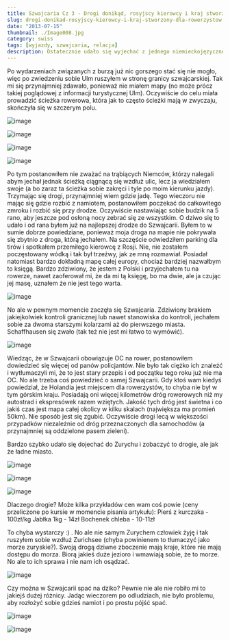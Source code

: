 ```yaml
---
title: Szwajcaria Cz 3 - Drogi donikąd, rosyjscy kierowcy i kraj stworzony dla rowerzystów
slug: drogi-donikad-rosyjscy-kierowcy-i-kraj-stworzony-dla-rowerzystow
date: "2013-07-15"
thumbnail: ./Image008.jpg
category: swiss
tags: [wyjazdy, szwajcaria, relacja]
description: Ostatecznie udało się wyjechać z jednego niemieckojęzycznego kraju i wjechać do drugiego. Tym razem dużo przyjaźniej nastawionego.
---
```


Po wydarzeniach związanych z burzą już nic gorszego stać się nie mogło, więc po zwiedzeniu sobie Ulm ruszyłem w stronę granicy szwajcarskiej. Tak mi się przynajmniej zdawało, ponieważ nie miałem mapy (no może prócz takiej poglądowej z informacji turystycznej Ulm). Oczywiście do celu miała prowadzić ścieżka rowerowa, która jak to często ścieżki mają w zwyczaju, skończyła się w szczerym polu.

![image](./Image010.jpg)

![image](./Image013.jpg)

![image](./Image011.jpg)

![image](./Image015.jpg)

Po tym postanowiłem nie zważać na trąbiących Niemców, którzy nalegali abym jechał jednak ścieżką ciągnącą się wzdłuż ulic, lecz ja wiedziałem swoje (a bo zaraz ta ścieżka sobie zakręci i tyle po moim kierunku jazdy). Trzymając się drogi, przynajmniej wiem gdzie jadę. Tego wieczoru nie mając się gdzie rozbić z namiotem, postanowiłem poczekać do całkowitego zmroku i rozbić się przy drodze. Oczywiście nastawiając sobie budzik na 5 rano, aby jeszcze pod osłoną nocy zebrać się ze wszystkim. O dziwo się to udało i od rana byłem już na najlepszej drodze do Szwajcarii. Byłem to w sumie dobrze powiedziane, ponieważ moja droga na mapie nie pokrywała się zbytnio z droga, którą jechałem. Na szczęście odwiedziłem parking dla tirów i spotkałem przemiłego kierowcę z Rosji. Nie, nie zostałem poczęstowany wódką i tak był trzeźwy, jak ze mną rozmawiał. Posiadał natomiast bardzo dokładną mapę całej europy, chociaż bardziej nazwałbym to księgą. Bardzo zdziwiony, że jestem z Polski i przyjechałem tu na rowerze, nawet zaoferował mi, że da mi tą księgę, bo ma dwie, ale ja czując jej masę, uznałem że nie jest tego warta.

![image](./Image014.jpg)

No ale w pewnym momencie zaczęła się Szwajcaria. Zdziwiony brakiem jakiejkolwiek kontroli granicznej lub nawet stanowiska do kontroli, jechałem sobie za dwoma starszymi kolarzami aż do pierwszego miasta. Schaffhausen się zwało (tak też nie jest mi łatwo to wymówić). 

![image](./Image016.jpg)

Wiedząc, że w Szwajcarii obowiązuje OC na rower, postanowiłem dowiedzieć się więcej od panów policjantów. Nie było tak ciężko ich znaleźć i wytłumaczyli mi, że to jest stary przepis i od początku tego roku już nie ma OC. No ale trzeba coś powiedzieć o samej Szwajcarii. Gdy ktoś wam kiedyś powiedział, że Holandia jest miejscem dla rowerzystów, to chyba nie był w tym górskim kraju. Posiadają oni więcej kilometrów dróg rowerowych niż my autostrad i ekspresówek razem wziętych. Jakość tych dróg jest świetna i co jakiś czas jest mapa całej okolicy w kilku skalach (największa ma promień 50km). Nie sposób jest się zgubić. Oczywiście drogi lecą w większości przypadków niezależnie od dróg przeznaczonych dla samochodów (a przynajmniej są oddzielone pasem zieleni). 

Bardzo szybko udało się dojechać do Zurychu i zobaczyć to drogie, ale jak że ładne miasto. 

![image](./Image017.jpg)

![image](./Image018.jpg)

![image](./Image019.jpg)



Dlaczego drogie? Może kilka przykładów cen wam coś powie (ceny przeliczone po kursie w momencie pisania artykułu):
Pierś z kurczaka - 100zł/kg
Jabłka 1kg - 14zł
Bochenek chleba - 10-11zł

To chyba wystarczy :) . No ale nie samym Zurychem człowiek żyję i tak ruszyłem sobie wzdłuż Zurichsee (chyba powinienem to tłumaczyć jako morze zuryskie?). Swoją drogą dziwne zboczenie mają kraje, które nie mają dostępu do morza. Biorą jakieś duże jezioro i wmawiają sobie, że to morze. No ale to ich sprawa i nie nam ich osądzać.

![image](./Image020.jpg)


Czy można w Szwajcarii spać na dziko? Pewnie nie ale nie robiło mi to jakiejś dużej różnicy. Jadąc wieczorem po odludziach, nie było problemu, aby rozłożyć sobie gdzieś namiot i po prostu pójść spać.

![image](./Image021.jpg)

![image](./Image022.jpg)